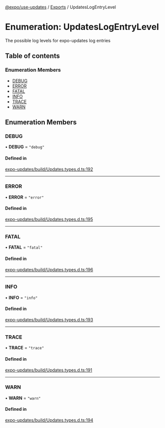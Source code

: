 [@expo/use-updates](../README.md) / [Exports](../modules.md) / UpdatesLogEntryLevel

# Enumeration: UpdatesLogEntryLevel

The possible log levels for expo-updates log entries

## Table of contents

### Enumeration Members

- [DEBUG](UpdatesLogEntryLevel.md#debug)
- [ERROR](UpdatesLogEntryLevel.md#error)
- [FATAL](UpdatesLogEntryLevel.md#fatal)
- [INFO](UpdatesLogEntryLevel.md#info)
- [TRACE](UpdatesLogEntryLevel.md#trace)
- [WARN](UpdatesLogEntryLevel.md#warn)

## Enumeration Members

### DEBUG

• **DEBUG** = ``"debug"``

#### Defined in

[expo-updates/build/Updates.types.d.ts:192](https://github.com/expo/expo/blob/00fd6af300/packages/expo-updates/build/Updates.types.d.ts#L192)

___

### ERROR

• **ERROR** = ``"error"``

#### Defined in

[expo-updates/build/Updates.types.d.ts:195](https://github.com/expo/expo/blob/00fd6af300/packages/expo-updates/build/Updates.types.d.ts#L195)

___

### FATAL

• **FATAL** = ``"fatal"``

#### Defined in

[expo-updates/build/Updates.types.d.ts:196](https://github.com/expo/expo/blob/00fd6af300/packages/expo-updates/build/Updates.types.d.ts#L196)

___

### INFO

• **INFO** = ``"info"``

#### Defined in

[expo-updates/build/Updates.types.d.ts:193](https://github.com/expo/expo/blob/00fd6af300/packages/expo-updates/build/Updates.types.d.ts#L193)

___

### TRACE

• **TRACE** = ``"trace"``

#### Defined in

[expo-updates/build/Updates.types.d.ts:191](https://github.com/expo/expo/blob/00fd6af300/packages/expo-updates/build/Updates.types.d.ts#L191)

___

### WARN

• **WARN** = ``"warn"``

#### Defined in

[expo-updates/build/Updates.types.d.ts:194](https://github.com/expo/expo/blob/00fd6af300/packages/expo-updates/build/Updates.types.d.ts#L194)
